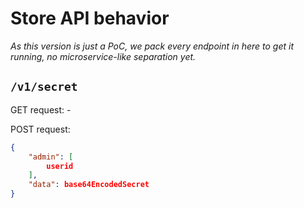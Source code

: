 # Store API behavior

*As this version is just a PoC, we pack every endpoint in here to get it running, no microservice-like separation yet.*

## `/v1/secret`

GET request: -

POST request:
```json
{
    "admin": [
        userid
    ],
    "data": base64EncodedSecret
}
```